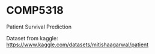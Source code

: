 # COMP5318
Patient Survival Prediction

Dataset from kaggle: https://www.kaggle.com/datasets/mitishaagarwal/patient

